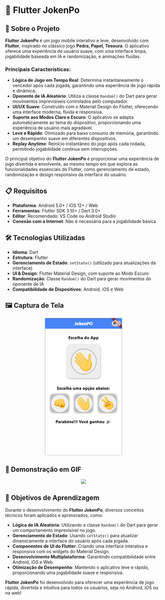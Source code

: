 # 📱 Flutter JokenPo

## 🚀 Sobre o Projeto

**Flutter JokenPo** é um jogo mobile interativo e leve, desenvolvido com **Flutter**, inspirado no clássico jogo **Pedra, Papel, Tesoura**. O aplicativo oferece uma experiência de usuário suave, com uma interface limpa, jogabilidade baseada em IA e randomização, e animações fluidas.

### Principais Características:

- **Lógica de Jogo em Tempo Real**: Determina instantaneamente o vencedor após cada jogada, garantindo uma experiência de jogo rápida e dinâmica.
- **Oponente de IA Aleatório**: Utiliza a classe `Random()` do Dart para gerar movimentos imprevisíveis controlados pelo computador.
- **UI/UX Suave**: Construído com o Material Design do Flutter, oferecendo uma interface moderna, fluida e responsiva.
- **Suporte aos Modos Claro e Escuro**: O aplicativo se adapta automaticamente ao tema do dispositivo, proporcionando uma experiência de usuário mais agradável.
- **Leve e Rápido**: Otimizado para baixo consumo de memória, garantindo um desempenho suave em diferentes dispositivos.
- **Replay Anytime**: Reinício instantâneo do jogo após cada rodada, permitindo jogabilidade contínua sem interrupções.

O principal objetivo do **Flutter JokenPo** é proporcionar uma experiência de jogo divertida e envolvente, ao mesmo tempo em que explora as funcionalidades essenciais do Flutter, como gerenciamento de estado, randomização e design responsivo da interface do usuário.

## 📋 Requisitos

- **Plataforma**: Android 5.0+ / iOS 12+ / Web
- **Ferramentas**: Flutter SDK 3.10+ / Dart 3.0+
- **Editor**: Recomendado: VS Code ou Android Studio
- **Conexão com a Internet**: Não é necessária para a jogabilidade básica


## 🛠 Tecnologias Utilizadas

- **Idioma**: Dart
- **Estrutura**: Flutter
- **Gerenciamento de Estado**: `setState()` (utilizado para atualizações da interface)
- **UI & Design**: Flutter Material Design, com suporte ao Modo Escuro
- **Randomização**: Classe `Random()` do Dart para gerar movimentos do oponente de IA
- **Compatibilidade de Dispositivos**: Android, iOS e Web


## 🖼 Captura de Tela  
<p align="center">
  <img src="Flutter-JokenPo-main/Flutter-JokenPo/images/lightMode.png" width="250">
</p>  


## 🎥 Demonstração em GIF  
<p align="center">
  <img src="Flutter-JokenPo-main/VideoJokenPo-ezgif.com-video-to-gif-converter.mp4" width="400">
</p>

## 🎯 Objetivos de Aprendizagem

Durante o desenvolvimento do **Flutter JokenPo**, diversos conceitos técnicos foram aplicados e aprimorados, como:

- **Lógica de IA Aleatória**: Utilizando a classe `Random()` do Dart para gerar um comportamento imprevisível no jogo.
- **Gerenciamento de Estado**: Usando `setState()` para atualizar dinamicamente a interface do usuário após cada jogada.
- **Componentes de UI do Flutter**: Criando uma interface interativa e responsiva com os widgets do Material Design.
- **Desenvolvimento Multiplataforma**: Garantindo compatibilidade entre Android, iOS e Web.
- **Otimização de Desempenho**: Mantendo o aplicativo leve e rápido, proporcionando uma jogabilidade suave e responsiva.

**Flutter JokenPo** foi desenvolvido para oferecer uma experiência de jogo rápida, divertida e intuitiva para todos os usuários, seja no Android, iOS ou na web!

